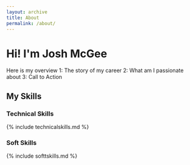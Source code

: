```yaml
---
layout: archive
title: About
permalink: /about/
---
```

<!-- 
This is the base Jekyll theme. You can find out more info about customizing your Jekyll theme, as well as basic Jekyll usage documentation at [jekyllrb.com](https://jekyllrb.com/)

You can find the source code for Minima at GitHub:
[jekyll][jekyll-organization] /
[minima](https://github.com/jekyll/minima)

You can find the source code for Jekyll at GitHub:
[jekyll][jekyll-organization] /
[jekyll](https://github.com/jekyll/jekyll)


[jekyll-organization]: https://github.com/jekyll -->

# Hi! I'm Josh McGee
Here is my overview 
1: The story of my career
2: What am I passionate about
3: Call to Action

## My Skills
### Technical Skills

{% include technicalskills.md %}

### Soft Skills

{% include softtskills.md %}